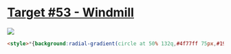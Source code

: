 # [Target #53 - Windmill](https://cssbattle.dev/play/53)

![](https://cssbattle.dev/targets/53.png)

```HTML
<style>*{background:radial-gradient(circle at 50% 132q,#4f77ff 75px,#19191a 1q)}*>*{margin:125 200 50 125;background:radial-gradient(circle at 100% 0,#9ad5ff 75px,#f9e492 1q
```